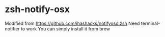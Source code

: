 # zsh-notify-osx
Modified from https://github.com/ihashacks/notifyosd.zsh
Need terminal-notifier to work
You can simply install it from brew
